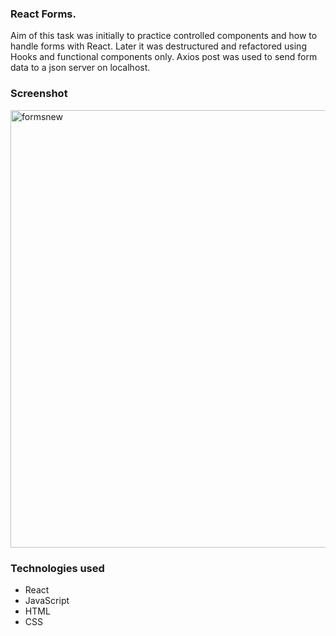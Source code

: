 ### React Forms.

Aim of this task was initially to practice controlled components and how to handle forms with React. Later it was destructured and refactored using Hooks and functional components only. Axios post was used to send form data to a json server on localhost. 

### Screenshot
<img width="700" alt="formsnew" src="https://user-images.githubusercontent.com/77112303/204820622-26150f65-96fc-4431-915f-79f55d98a996.png">

### Technologies used
- React
- JavaScript
- HTML
- CSS
